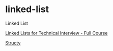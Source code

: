 # linked-list
Linked List

[Linked Lists for Technical Interview - Full Course](https://www.youtube.com/watch?v=Hj_rA0dhr2I)

[Structy](https://structy.net/)
